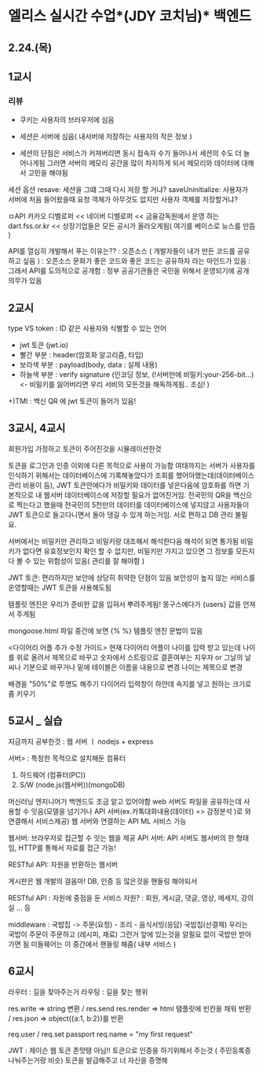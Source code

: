 # 엘리스 실시간 수업*(JDY 코치님)* 백엔드

## 2.24.(목)

## 1교시

### 리뷰

- 쿠키는 사용자의 브러우저에 심음
- 세션은 서버에 심음( 내서버에 저장하는 사용자의 작은 정보 )

- 세션의 단점은 서비스가 커져버리면 동시 접속자 수가 들어나서 세션의 수도 더 늘어나게됨 그러면 서버의 메모리 공간을 많이 차지하게 되서 메모리와 데이터에 대해서 고민을 해야됨

세션 옵션
resave: 세션을 그떄 그때 다시 저장 할 거냐?
saveUninitialize: 사용자가 서버에 처음 들어왔을때 요청 객체가 아무것도 없지만 사용자 객체를 저장할거냐?

ㅁAPI
카카오 디벨로퍼 <<
네이버 디벨로퍼 <<
금융감독원에서 운영 하는 dart.fss.or.kr << 상장기업들은 모든 공시가 올라오게됨( 여기를 베이스로 뉴스를 만듬 )

API를 열심히 개발해서 푸는 이유는??
: 오픈소스 ( 개발자들이 내가 만든 코드를 공유하고 싶음 )
: 오픈소스 문화가 좋은 코드와 좋은 코드는 공유하자 라는 마인드가 있음
: 그래서 API를 도의적으로 공개함
: 정부 공공기관들은 국민을 위해서 운영되기에 공개 의무가 있음

## 2교시

type
VS
token : ID 같은 사용자와 식별할 수 있는 언어

- jwt 토큰 (jwt.io)
- 빨간 부분 : header(암호화 알고리즘, 타입)
- 보라색 부분 : payload(body, data : 실제 내용)
- 하늘색 부분 : verify signature (인코딩 정보, (!서버만에 비밀키:your-256-bit...)<- 비밀키를 잃어버리면 우리 서비의 모든것을 해독하게됨.. 조심! )

+)TMI : 백신 QR 에 jwt 토큰이 들어가 있음!

## 3교시, 4교시

회원가입 가정하고 토큰이 주어진것을 시뮬레이션한것

토큰을 로그인과 인증 이외에 다른 목적으로 사용이 가능함
여태까지는 서버가 사용자를 인식하기 위해서는 데이터베이스에 기록해놓았다가 조회를 했어야했는데(데이터베이스 관리 비용이 듬), JWT 토큰안에다가 비밀키와 데이터를 넣은다음에 암호화를 하면 기본적으로 내 웹서버 데이터베이스에 저장할 필요가 없어진거임.
전국민의 QR을 백신으로 찍는다고 했을때 전국민의 5천만의 데이터를 데이터베이스에 넣지않고 사용자들이 JWT 토큰으로 들고다니면서 돌아 댕길 수 있게 하는거임. 서로 편하고 DB 관리 불필요.

서버에서는 비밀키만 관리하고 비밀키랑 대조해서 해석한다음 해석이 되면 통가됨
비밀키가 없다면 유효정보인지 확인 할 수 없지만, 비밀키만 가지고 있으면 그 정보를 모든지 다 볼 수 있는 위험성이 있음( 관리를 잘 해야함 )

JWT 토큰: 편리하지만 보안에 상당히 취약한 단점이 있음
보안성이 높지 않는 서비스를 운영할때는 JWT 토큰을 사용해도됨

템플릿 엔진은 우리가 준비한 값을 입혀서 뿌려주게됨!
몽구스에다가 {users} 값을 언져서 주게됨

mongoose.html 파일 중간에 보면 \{% %\} 템플릿 엔진 문법이 있음

<다이어리 어플 추가 수정 가이드>
현재 다이어리 어플이 나이를 입력 받고 있는데 나이를 위로 올려서 제목으로 바꾸고 숫자에서 스트링으로
결혼여부는 지우자 or 그날의 날씨나 기분으로 바꾸거나
밑에 테이블은 이름을 내용으로 변경 나이는 제목으로 변경

배경을 "50\%"로 투명도 해주기
다이어리 입력창이 하얀데 속지를 넣고 원하는 크기로 좀 키우기

## 5교시 \_ 실습

지금까지 공부한것 : 웹 서버 ㅣ nodejs + express

서버> : 특정한 목적으로 설치해둔 컴퓨터

1. 하드웨어 (컴퓨터(PC))
2. S/W (node.js(웹서버))(mongoDB)

머신러닝 엔지니어가 백엔드도 조금 알고 있어야함
web 서버도 파일을 공유하는데 사용할 수 잇음(모델을 넘기거나 API 서버(ex.카톡대화내용(데이터) => 감정분석 )로 와 연결해서 서비스제공)
웹 서버와 연결하는 API ML 서비스 가능

웹서버: 브라우저로 접근할 수 잇는 웹을 제공
API 서버: API 서버도 웹서버의 한 형태임, HTTP를 통해서 자료를 접근 가능!

RESTful API: 자원을 반환하는 웹서버

게시판은 웹 개발의 걸음마!
DB, 인증 등 많은것을 핸들링 해야되서

RESTful API :
자원에 중점을 둔 서비스
자원? : 회원, 게시글, 댓글, 영상, 메세지, 강의실 ... 등

middleware : 국밥집 -> 주문(요청) - 조리 - 음식서빙(응답)
국밥집(선결제) 우리는 국밥이 주문이 주문하고 (레시피, 재료) 그런거 앞에 있는것을 알필요 없이 국밥만 받아가면 됨
미들웨어는 이 중간에서 핸들링 해줌( 내부 서비스 )

## 6교시

라우터 : 길을 찾아주는거
라우팅 : 길을 찾는 행위

res.write => string 변환 / res.send
res.render => html 탬플릿에 빈칸을 채워 반환 /
res.json => object({a:1, b:2})를 반환

req.user / req.set
passport
req.name = "my first request"

JWT : 제이슨 웹 토큰
존맛탱 아님!!
토큰으로 인증을 하기위해서 주는것 ( 주민등록증 나눠주는거랑 비슷)
토큰을 발급해주고 너 자신을 증명해
